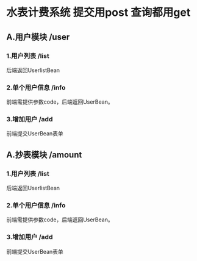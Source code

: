 # 水表计费系统 提交用post 查询都用get

## A.用户模块 /user

### 1.用户列表 /list
后端返回UserlistBean
### 2.单个用户信息 /info
前端需提供参数code，后端返回UserBean。
### 3.增加用户 /add
前端提交UserBean表单

## A.抄表模块 /amount

### 1.用户列表 /list
后端返回UserlistBean
### 2.单个用户信息 /info
前端需提供参数code，后端返回UserBean。
### 3.增加用户 /add
前端提交UserBean表单
